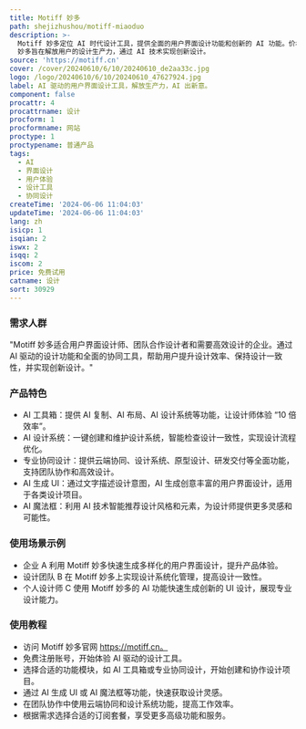 ```yaml
---
title: Motiff 妙多
path: shejizhushou/motiff-miaoduo
description: >-
  Motiff 妙多定位 AI 时代设计工具，提供全面的用户界面设计功能和创新的 AI 功能。价格公道，性能卓越。Motiff
  妙多旨在解放用户的设计生产力，通过 AI 技术实现创新设计。
source: 'https://motiff.cn'
cover: /cover/20240610/6/10/20240610_de2aa33c.jpg
logo: /logo/20240610/6/10/20240610_47627924.jpg
label: AI 驱动的用户界面设计工具，解放生产力，AI 出新意。
component: false
procattr: 4
procattrname: 设计
procform: 1
procformname: 网站
proctype: 1
proctypename: 普通产品
tags:
  - AI
  - 界面设计
  - 用户体验
  - 设计工具
  - 协同设计
createTime: '2024-06-06 11:04:03'
updateTime: '2024-06-06 11:04:03'
lang: zh
isicp: 1
isqian: 2
iswx: 2
isqq: 2
iscom: 2
price: 免费试用
catname: 设计
sort: 30929
---
```




### 需求人群
"Motiff 妙多适合用户界面设计师、团队合作设计者和需要高效设计的企业。通过 AI 驱动的设计功能和全面的协同工具，帮助用户提升设计效率、保持设计一致性，并实现创新设计。"

### 产品特色
* AI 工具箱：提供 AI 复制、AI 布局、AI 设计系统等功能，让设计师体验 “10 倍效率”。
* AI 设计系统：一键创建和维护设计系统，智能检查设计一致性，实现设计流程优化。
* 专业协同设计：提供云端协同、设计系统、原型设计、研发交付等全面功能，支持团队协作和高效设计。
* AI 生成 UI：通过文字描述设计意图，AI 生成创意丰富的用户界面设计，适用于各类设计项目。
* AI 魔法框：利用 AI 技术智能推荐设计风格和元素，为设计师提供更多灵感和可能性。

### 使用场景示例
* 企业 A 利用 Motiff 妙多快速生成多样化的用户界面设计，提升产品体验。
* 设计团队 B 在 Motiff 妙多上实现设计系统化管理，提高设计一致性。
* 个人设计师 C 使用 Motiff 妙多的 AI 功能快速生成创新的 UI 设计，展现专业设计能力。

### 使用教程
* 访问 Motiff 妙多官网 https://motiff.cn。
* 免费注册账号，开始体验 AI 驱动的设计工具。
* 选择合适的功能模块，如 AI 工具箱或专业协同设计，开始创建和协作设计项目。
* 通过 AI 生成 UI 或 AI 魔法框等功能，快速获取设计灵感。
* 在团队协作中使用云端协同和设计系统功能，提高工作效率。
* 根据需求选择合适的订阅套餐，享受更多高级功能和服务。

  
